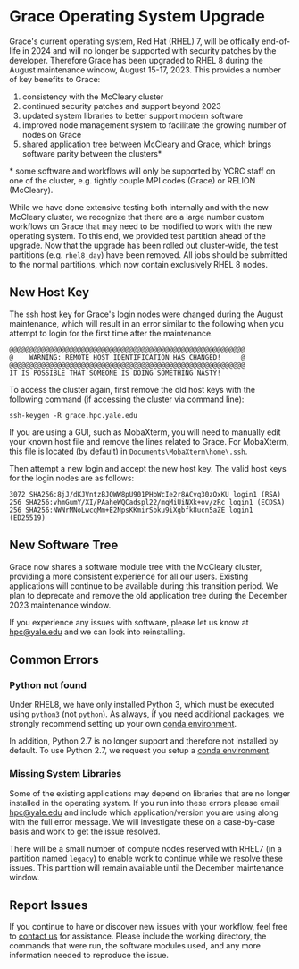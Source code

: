# Grace Operating System Upgrade

Grace's current operating system, Red Hat (RHEL) 7, will be offically end-of-life in 2024 and will no longer be supported with security patches by the developer.
Therefore Grace has been upgraded to RHEL 8 during the August maintenance window, August 15-17, 2023.
This provides a number of key benefits to Grace:

1. consistency with the McCleary cluster
1. continued security patches and support beyond 2023
1. updated system libraries to better support modern software
1. improved node management system to facilitate the growing number of nodes on Grace
1. shared application tree between McCleary and Grace, which brings software parity between the clusters\*

\* some software and workflows will only be supported by YCRC staff on one of the cluster, e.g. tightly couple MPI codes (Grace) or RELION (McCleary).

While we have done extensive testing both internally and with the new McCleary cluster, we recognize that there are a large number custom workflows on Grace that may need to be modified to work with the new operating system. To this end, we provided test partition ahead of the upgrade. Now that the upgrade has been rolled out cluster-wide, the test partitions (e.g. `rhel8_day`) have been removed. All jobs should be submitted to the normal partitions, which now contain exclusively RHEL 8 nodes.

## New Host Key

The ssh host key for Grace's login nodes were changed during the August maintenance, which will result in an error similar to the following when you attempt to login for the first time after the maintenance.

```
@@@@@@@@@@@@@@@@@@@@@@@@@@@@@@@@@@@@@@@@@@@@@@@@@@@@@@@@@@@
@    WARNING: REMOTE HOST IDENTIFICATION HAS CHANGED!     @
@@@@@@@@@@@@@@@@@@@@@@@@@@@@@@@@@@@@@@@@@@@@@@@@@@@@@@@@@@@
IT IS POSSIBLE THAT SOMEONE IS DOING SOMETHING NASTY!
```

To access the cluster again, first remove the old host keys with the following command (if accessing the cluster via command line):

```
ssh-keygen -R grace.hpc.yale.edu
```

If you are using a GUI, such as MobaXterm, you will need to manually edit your known host file and remove the lines related to Grace. For MobaXterm, this file is located (by default) in `Documents\MobaXterm\home\.ssh`.

Then attempt a new login and accept the new host key. The valid host keys for the login nodes are as follows:

```
3072 SHA256:8jJ/dKJVntzBJQWW8pU901PHbWcIe2r8ACvq30zQxKU login1 (RSA)
256 SHA256:vhmGumY/XI/PAaheWQCadspl22/mqMiUiNXk+ov/zRc login1 (ECDSA)
256 SHA256:NWNrMNoLwcqMm+E2NpsKKmirSbku9iXgbfk8ucn5aZE login1 (ED25519)
```

## New Software Tree

Grace now shares a software module tree with the McCleary cluster, providing a more consistent experience for all our users.
Existing applications will continue to be available during this transition period.
We plan to deprecate and remove the old application tree during the December 2023 maintenance window.

If you experience any issues with software, please let us know at [hpc@yale.edu](mailto:hpc@yale.edu) and we can look into reinstalling.

## Common Errors

### Python not found

Under RHEL8, we have only installed Python 3, which must be executed using `python3` (not `python`). 
As always, if you need additional packages, we strongly recommend setting up your own [conda environment](/clusters-at-yale/guides/conda/).

In addition, Python 2.7 is no longer support and therefore not installed by default. 
To use Python 2.7, we request you setup a [conda environment](/clusters-at-yale/guides/conda/).

### Missing System Libraries

Some of the existing applications may depend on libraries that are no longer installed in the operating system.
If you run into these errors please email [hpc@yale.edu](mailto:hpc@yale.edu) and include which application/version you are using along with the full error message.
We will investigate these on a case-by-case basis and work to get the issue resolved.

There will be a small number of compute nodes reserved with RHEL7 (in a partition named `legacy`) to enable work to continue while we resolve these issues.
This partition will remain available until the December maintenance window.


## Report Issues

If you continue to have or discover new issues with your workflow, feel free to [contact us](/) for assistance. Please include the working directory, the commands that were run, the software modules used, and any more information needed to reproduce the issue.

